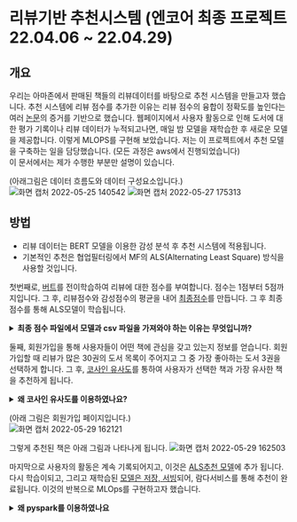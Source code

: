 # 리뷰기반 추천시스템 (엔코어 최종 프로젝트 22.04.06 ~ 22.04.29)

## 개요
우리는 아마존에서 판매된 책들의 리뷰데이터를 바탕으로 추천 시스템을 만들고자 했습니다. 추천 시스템에 리뷰 점수를 추가한 이유는 리뷰 점수의 융합이 정확도를 높인다는 여러 <a href="https://github.com/eundata/Recommendation-System/blob/main/papaers.md">논문</a>의 증거를 기반으로 했습니다. 
웹페이지에서 사용자 활동으로 인해 도서에 대한 평가 기록이나 리뷰 데이터가 누적되고나면, 매일 밤 모델을 재학습한 후 새로운 모델을 제공합니다. 이렇게 MLOPS를 구현해 보았습니다.
저는 이 프로젝트에서 추천 모델을 구축하는 일을 담당했습니다. (모든 과정은 aws에서 진행되었습니다)  
이 문서에서는 제가 수행한 부분만 설명이 있습니다.  

(아래그림은 데이터 흐름도와 데이터 구성요소입니다.)  
![화면 캡처 2022-05-25 140542](https://user-images.githubusercontent.com/96279383/170183938-9f9af045-8b36-4eec-9ce0-b9de168f2780.png)
![화면 캡처 2022-05-27 175313](https://user-images.githubusercontent.com/96279383/170814511-f4d17dda-1c29-4540-a666-293da8e98168.png)


## 방법
- 리뷰 데이터는 BERT 모델을 이용한 감성 분석 후 추천 시스템에 적용됩니다.  
- 기본적인 추천은 협업필터링에서 MF의 ALS(Alternating Least Square) 방식을 사용할 것입니다.

첫번째로, <a href = "https://github.com/eundata/Recommendation-System/blob/main/BERT.py">버트</a>를 전이학습하여 리뷰에 대한 점수를 부여합니다. 점수는 1점부터 5점까지입니다. 그 후, 리뷰점수와 감성점수의 평균을 내어 <a href = "https://colab.research.google.com/drive/1c61kuUElz8g9N0YpC10Zp0OjYuQJqzHy?usp=sharing">최종점수</a>를 만듭니다. 그 후 최종점수를 통해 ALS모델이 학습됩니다.
<details>
  <summary><b>최종 점수 파일에서 모델과 csv 파일을 가져와야 하는 이유는 무엇입니까?</b></summary>

모델과 그에 따른 데이터의 버전 관리를 위해 구축되었습니다.
</details>

둘째, 회원가입을 통해 사용자들이 어떤 책에 관심을 갖고 있는지 정보를 얻습니다. 회원가입할 때 리뷰가 많은 30권의 도서 목록이 주어지고 그 중 가장 좋아하는 도서 3권을 선택하게 합니다. 그 후, <a href='https://github.com/eundata/Recommendation-System/blob/main/Cosine_Similarity.py'>코사인 유사도</a>를 통하여 사용자가 선택한 책과 가장 유사한 책을 추천하게 됩니다.
<details>
  <summary><b>왜 코사인 유사도를 이용하였나요?</b></summary>

우리는 ALS모델에서 사용자기반협업필터링(UBCF)를 사용하려 했습니다. 그러나 새로 등록하는 사용자이기에 정보가 없어 UBCF방식으로 추천할 수 없고 회원등록과 동시에 ALS모델을 학습시켜 추천하는건 시간적으로 촉박하다 판단하여 일단 코사인 유사도를 이용해 추천을 하게끔 구축했습니다.
</details>

(아래 그림은 회원가입 페이지입니다.)  
![화면 캡처 2022-05-29 162121](https://user-images.githubusercontent.com/96279383/170857028-9cdb1b92-5e6f-4b4b-8ad0-39a27921b3aa.png)

그렇게 추천된 책은 아래 그림과 나타나게 됩니다.
![화면 캡처 2022-05-29 162503](https://user-images.githubusercontent.com/96279383/177165927-1d29ca4e-ed31-4ff9-9771-ccece4ba05f3.png)

마지막으로 사용자의 활동은 계속 기록되어지고, 이것은 <a href="ALS_model.py">ALS추천 모델</a>에 추가 됩니다.
다시 학습이되고, 그리고 재학습된 <a href="ALS_model_serving.py">모델은 저장, 서빙</a>되어, 람다서비스를 통해 추천이 완료됩니다. 이것의 반복으로 MLOps를 구현하고자 했습니다.

<details>
  <summary><b>왜 pyspark를 이용하였나요</b></summary>
스파크는 대용량 데이터를 처리하는 데에 사용됩니다. 이 글에서는 10만개의 데이터가 사용되었으나, 목표로 했던 데이터는 5000만개였습니다. 하지만 시간부족으로 실패했고 65만개 까지는 성공했습니다.
</details>

